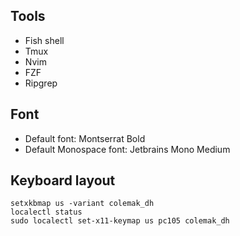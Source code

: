 ## Tools
- Fish shell
- Tmux
- Nvim
- FZF
- Ripgrep

## Font
- Default font: Montserrat Bold
- Default Monospace font: Jetbrains Mono Medium

## Keyboard layout
```
setxkbmap us -variant colemak_dh
localectl status
sudo localectl set-x11-keymap us pc105 colemak_dh 
```
